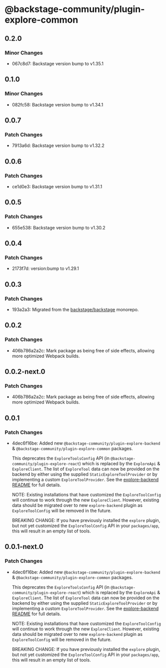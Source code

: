 # @backstage-community/plugin-explore-common

## 0.2.0

### Minor Changes

- 067c8d7: Backstage version bump to v1.35.1

## 0.1.0

### Minor Changes

- 082fc58: Backstage version bump to v1.34.1

## 0.0.7

### Patch Changes

- 7913a6d: Backstage version bump to v1.32.2

## 0.0.6

### Patch Changes

- ce1d0e3: Backstage version bump to v1.31.1

## 0.0.5

### Patch Changes

- 655e538: Backstage version bump to v1.30.2

## 0.0.4

### Patch Changes

- 2173f7d: version:bump to v1.29.1

## 0.0.3

### Patch Changes

- 193a2a3: Migrated from the [backstage/backstage](https://github.com/backstage/backstage) monorepo.

## 0.0.2

### Patch Changes

- 406b786a2a2c: Mark package as being free of side effects, allowing more optimized Webpack builds.

## 0.0.2-next.0

### Patch Changes

- 406b786a2a2c: Mark package as being free of side effects, allowing more optimized Webpack builds.

## 0.0.1

### Patch Changes

- 4dec6f16be: Added new `@backstage-community/plugin-explore-backend` & `@backstage-community/plugin-explore-common` packages.

  This deprecates the `ExploreToolsConfig` API (in `@backstage-community/plugin-explore-react`) which is replaced by the `ExploreApi` & `ExploreClient`. The list of `ExploreTool` data can now be provided on the backend by either using the supplied `StaticExploreToolProvider` or by implementing a custom `ExploreToolProvider`. See the [explore-backend README](https://github.com/backstage/backstage/blob/master/plugins/explore-backend/README.md) for full details.

  NOTE: Existing installations that have customized the `ExploreToolConfig` will continue to work through the new `ExploreClient`. However, existing data should be migrated over to new `explore-backend` plugin as `ExploreToolConfig` will be removed in the future.

  BREAKING CHANGE: If you have previously installed the `explore` plugin, but not yet customized the `ExploreToolConfig` API in your `packages/app`, this will result in an empty list of tools.

## 0.0.1-next.0

### Patch Changes

- 4dec6f16be: Added new `@backstage-community/plugin-explore-backend` & `@backstage-community/plugin-explore-common` packages.

  This deprecates the `ExploreToolsConfig` API (in `@backstage-community/plugin-explore-react`) which is replaced by the `ExploreApi` & `ExploreClient`. The list of `ExploreTool` data can now be provided on the backend by either using the supplied `StaticExploreToolProvider` or by implementing a custom `ExploreToolProvider`. See the [explore-backend README](https://github.com/backstage/backstage/blob/master/plugins/explore-backend/README.md) for full details.

  NOTE: Existing installations that have customized the `ExploreToolConfig` will continue to work through the new `ExploreClient`. However, existing data should be migrated over to new `explore-backend` plugin as `ExploreToolConfig` will be removed in the future.

  BREAKING CHANGE: If you have previously installed the `explore` plugin, but not yet customized the `ExploreToolConfig` API in your `packages/app`, this will result in an empty list of tools.
